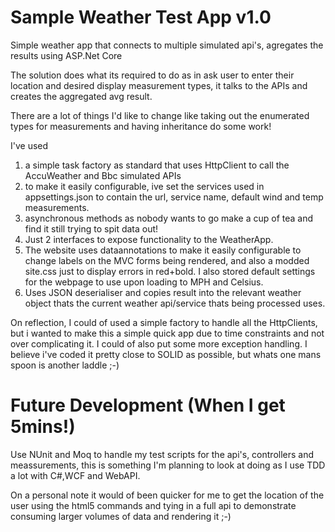 # Sample Weather Test App v1.0

Simple weather app that connects to multiple simulated api's, agregates the results using ASP.Net Core


The solution does what its required to do as in ask user to enter their location and desired display measurement types, it talks to 
the APIs and creates the aggregated avg result.

There are a lot of things I'd like to change like taking out the enumerated types for measurements and having inheritance do some work!

I've used 
  1. a simple task factory as standard that uses HttpClient to call the AccuWeather and Bbc simulated APIs
  2. to make it easily configurable, ive set the services used in appsettings.json to contain the url, service name, default wind and temp      measurements. 
  3. asynchronous methods as nobody wants to go make a cup of tea and find it still trying to spit data out!
  4. Just 2 interfaces to expose functionality to the WeatherApp.
  5. The website uses dataannotations to make it easily configurable to change labels on the MVC forms being rendered, and also a modded site.css just to display errors in red+bold. I also stored default settings for the webpage to use upon loading to MPH and Celsius.
  6. Uses JSON deserialiser and copies result into the relevant weather object thats the current weather api/service thats being processed uses.
   
On reflection, I could of used a simple factory to handle all the HttpClients, but i wanted to make this a simple quick app due to time 
constraints and not over complicating it. I could of also put some more exception handling. I believe i've coded it pretty close to SOLID as possible, but whats one mans spoon is another laddle ;-)

Future Development (When I get 5mins!)
======================================
Use NUnit and Moq to handle my test scripts for the api's, controllers and meassurements, this is something I'm planning to look at doing as I use TDD a lot with C#,WCF and WebAPI.

On a personal note it would of been quicker for me to get the location of the user using the html5 commands and tying in a full api to demonstrate consuming larger volumes of data and rendering it ;-)

     


